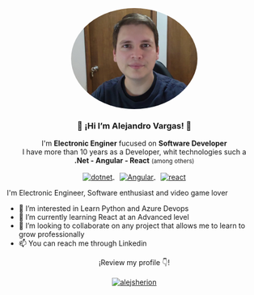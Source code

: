 <p align="center" width="300">
   <img
   style="width:250px; height:200px; object-fit:cover;
   border-radius:50%"
   align="center" width="200" src="./resources/profile_picture.jpg" />
   <h3 align="center">👋 ¡Hi I’m Alejandro Vargas! 👋</h3>
</p>

<p align="center">I'm <strong>Electronic Enginer</strong> fucused on <strong>Software Developer</strong>
</br>
I have more than 10 years as a Developer, whit technologies such a
</br>
<strong>.Net - Angular - React</strong> <small>(among others)</small>
<p align="center">
  <a href="#" target="blank">
    <img align="center" src="https://cdn.jsdelivr.net/npm/simple-icons@3.0.1/icons/dot-net.svg" alt="dotnet" height="30px" width="30px" />
  </a>
  <a href="#" target="blank" style='margin-right:10px; margin-left:10px'>
    <img align="center" src="https://cdn.jsdelivr.net/npm/simple-icons@3.0.1/icons/angular.svg" alt="Angular" height="30px" width="30px" />
  </a>
  <a href="#" target="blank">
    <img align="center" src="https://cdn.jsdelivr.net/npm/simple-icons@3.0.1/icons/react.svg" alt="react" height="28px" width="28px" />
  </a>
</p>

I'm Electronic Engineer, Software enthusiast and video game lover

- 👀 I’m interested in Learn Python and Azure Devops
- 🌱 I’m currently learning React at an Advanced level
- 💞️ I’m looking to collaborate on any project that allows me to learn to grow professionally
- 📫 You can reach me through Linkedin

<center>¡Review my profile 👇!<center>
<p align="center">
   <a href="https://www.linkedin.com/in/alejvarelectronicing/" target="blank">
    <img align="center" src="https://cdn.jsdelivr.net/npm/simple-icons@3.0.1/icons/linkedin.svg" alt="alejsherion" height="28px" width="28px" />
  </a>
</p>